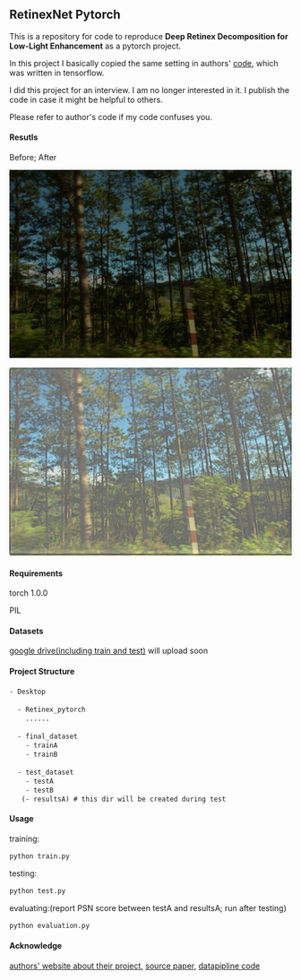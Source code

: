 ## RetinexNet Pytorch

This is a repository for code to reproduce **Deep Retinex Decomposition for Low-Light Enhancement** as a pytorch project.

In this project I basically copied the same setting in authors' [code](https://github.com/weichen582/RetinexNet), which was written in tensorflow.  

I did this project for an interview. I am no longer interested in it. I publish the code in case it might be helpful to others.  

Please refer to author's code if my code confuses you.



#### Resutls

Before; After

![low10499](./results/low10499.png)



![low10499](./results/enlighten10499.png)



#### Requirements

torch 1.0.0

PIL



#### Datasets

[google drive(including train and test)]() will upload soon



#### Project Structure

```
- Desktop

  - Retinex_pytorch
    ......

  - final_dataset
    - trainA
    - trainB

  - test_dataset
    - testA
    - testB
   (- resultsA) # this dir will be created during test
```



#### Usage

training:

```python
python train.py
```

testing:

```python
python test.py
```

evaluating:(report PSN score between testA and resultsA; run after testing)

```python
python evaluation.py
```



#### Acknowledge

[authors' website about their project](https://daooshee.github.io/BMVC2018website/), [source paper](https://arxiv.org/pdf/1808.04560.pdf), [datapipline code](https://github.com/TAMU-VITA/EnlightenGAN)
